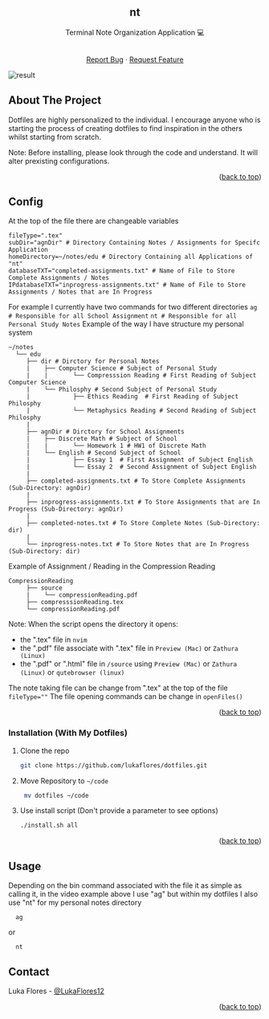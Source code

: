 <!-- Improved compatibility of back to top link: See: https://github.com/othneildrew/Best-README-Template/pull/73 -->
<a name="readme-top"></a>

<div>
  <h2 align="center">nt</h2>
  
  <p align="center"> 
    Terminal Note Organization Application 💻 
  </p>
    
  <p align="center">
    <br />
    <a href="https://github.com/lukaflores/nt/issues">Report Bug</a>
    ·
    <a href="https://github.com/lukaflores/nt/issues">Request Feature</a>
  </p>
</div>

![result](https://github.com/LukaFlores/nt/assets/85141937/b9a0e78b-eb14-434f-9cfd-7342c12426f7)

<!-- ABOUT THE PROJECT -->
## About The Project

Dotfiles are highly personalized to the individual. I encourage anyone who is starting the process of creating dotfiles to find inspiration in the others whilst starting from scratch. 

Note: Before installing, please look through the code and understand. It will alter prexisting configurations.


<p align="right">(<a href="#readme-top">back to top</a>)</p>

## Config

At the top of the file there are changeable variables

```
fileType=".tex"
subDir="agnDir" # Directory Containing Notes / Assignments for Specifc Application
homeDirectory=~/notes/edu # Directory Containing all Applications of "nt"
databaseTXT="completed-assignments.txt" # Name of File to Store Complete Assignments / Notes
IPdatabaseTXT="inprogress-assignments.txt" # Name of File to Store Assignments / Notes that are In Progress
```
For example I currently have two commands for two different directories 
``
ag # Responsible for all School Assignment
``
``
nt # Responsible for all Personal Study Notes
``
Example of the way I have structure my personal system

```
~/notes
  └── edu
     ├── dir # Dirctory for Personal Notes
     |    ├── Computer Science # Subject of Personal Study
     |    |       └── Compresssion Reading # First Reading of Subject Computer Science
     |    └── Philosphy # Second Subject of Personal Study
     |            ├── Ethics Reading  # First Reading of Subject Philosphy
     |            └── Metaphysics Reading # Second Reading of Subject Philosphy
     |
     ├── agnDir # Dirctory for School Assignments
     |    ├── Discrete Math # Subject of School
     |    |       └── Homework 1 # HW1 of Discrete Math 
     |    └── English # Second Subject of School
     |            ├── Essay 1  # First Assignment of Subject English
     |            └── Essay 2  # Second Assignment of Subject English
     |
     ├── completed-assignments.txt # To Store Complete Assignments (Sub-Directory: agnDir)
     |
     ├── inprogress-assignments.txt # To Store Assignments that are In Progress (Sub-Directory: agnDir)
     |
     ├── completed-notes.txt # To Store Complete Notes (Sub-Directory: dir)
     |
     └── inprogress-notes.txt # To Store Notes that are In Progress (Sub-Directory: dir)
```


Example of Assignment / Reading in the Compression Reading
```
CompressionReading
     ├── source 
     |    └── compressionReading.pdf 
     ├── compresssionReading.tex
     └── compressionReading.pdf
```

Note: When the script opens the directory it opens:
  - the ".tex" file in `nvim`
  - the ".pdf" file associate with ".tex" file in `Preview (Mac)` or `Zathura (Linux)`
  - the ".pdf" or ".html" file in `/source` using `Preview (Mac)` or `Zathura (Linux)` or `qutebrowser (linux)`

The note taking file can be change from ".tex" at the top of the file `fileType=""`
The file opening commands can be change in `openFiles()` 

<p align="right">(<a href="#readme-top">back to top</a>)</p>


### Installation (With My Dotfiles)

1. Clone the repo
   ```sh
   git clone https://github.com/lukaflores/dotfiles.git
   ```
2. Move Repository to `~/code` 
   ```sh
    mv dotfiles ~/code 
   ```
3. Use install script (Don't provide a parameter to see options) 
   ```sh
   ./install.sh all
   ```

<p align="right">(<a href="#readme-top">back to top</a>)</p>


<!-- USAGE EXAMPLES -->
## Usage

Depending on the bin command associated with the file it as simple as calling it, in the video example above I use "ag" but within my dotfiles I also use "nt" for my personal notes directory 

```
  ag
```
or
```
  nt
```

<!-- CONTACT -->
## Contact

Luka Flores - [@LukaFlores12](https://twitter.com/LukaFlores12)

<p align="right">(<a href="#readme-top">back to top</a>)</p>

